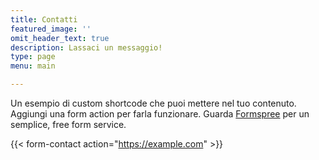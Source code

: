 ```yaml
---
title: Contatti
featured_image: ''
omit_header_text: true
description: Lassaci un messaggio!
type: page
menu: main

---
```


Un esempio di custom shortcode che puoi mettere nel tuo contenuto. Aggiungi una form action per farla funzionare.
Guarda [Formspree](https://formspree.io/) per un semplice, free form service.

{{< form-contact action="https://example.com"  >}}
